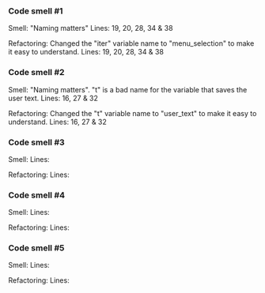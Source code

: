 ### Code smell #1
Smell:  "Naming matters"
Lines: 19, 20, 28, 34 & 38

Refactoring: Changed the "iter" variable name to "menu_selection" to make it easy to understand.
Lines: 19, 20, 28, 34 & 38

### Code smell #2
Smell: "Naming matters". "t" is a bad name for the variable that saves the user text.
Lines: 16, 27 & 32

Refactoring: Changed the "t" variable name to "user_text" to make it easy to understand.
Lines: 16, 27 & 32

### Code smell #3
Smell:
Lines:

Refactoring:
Lines:

### Code smell #4
Smell:
Lines:

Refactoring:
Lines:

### Code smell #5
Smell:
Lines:

Refactoring:
Lines: